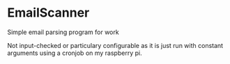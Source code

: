 # EmailScanner
Simple email parsing program for work

Not input-checked or particulary configurable as it is just run with constant arguments using a cronjob on my raspberry pi.

